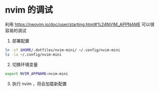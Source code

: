 # nvim 的调试

利用 https://neovim.io/doc/user/starting.html#%24NVIM_APPNAME 可以很容易的调试

1. 部署配置
```sh
ln -sf $HOME/.dotfiles/nvim-mini/ ~/.config/nvim-mini
ls -la ~/.config/nvim-mini
```

2. 切换环境变量
```sh
export NVIM_APPNAME=nvim-mini
```

3. 执行 nvim ，将会加载新配置
